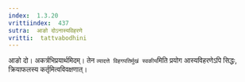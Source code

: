 ```yaml
---
index:  1.3.20
vrittiindex:  437
sutra:  आङो दोऽनास्यविहरणे
vritti:  tattvabodhini 
---
```


आङो दो। अकर्त्रभिप्रयार्थमिदम्। तेन `व्यादत्ते विहगपतिर्मुखं स्वकीय`मिति प्रयोग आस्यविहरणेऽपि सिद्धः, क्रियाफलस्य कर्तृमित्वविवक्षणात्। 

